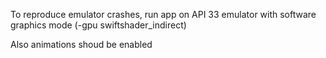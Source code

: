 To reproduce emulator crashes, run app on API 33 emulator with software graphics mode (-gpu swiftshader_indirect)

Also animations shoud be enabled

